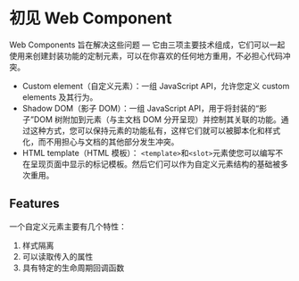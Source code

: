 # 初见 Web Component
Web Components 旨在解决这些问题 — 它由三项主要技术组成，它们可以一起使用来创建封装功能的定制元素，可以在你喜欢的任何地方重用，不必担心代码冲突。
- Custom element（自定义元素）：一组 JavaScript API，允许您定义 custom elements 及其行为。
- Shadow DOM（影子 DOM）：一组 JavaScript API，用于将封装的“影子”DOM 树附加到元素（与主文档 DOM 分开呈现）并控制其关联的功能。通过这种方式，您可以保持元素的功能私有，这样它们就可以被脚本化和样式化，而不用担心与文档的其他部分发生冲突。
- HTML template（HTML 模板）： `<template>`和`<slot>`元素使您可以编写不在呈现页面中显示的标记模板。然后它们可以作为自定义元素结构的基础被多次重用。


## Features
一个自定义元素主要有几个特性：
1. 样式隔离
2. 可以读取传入的属性
3. 具有特定的生命周期回调函数
